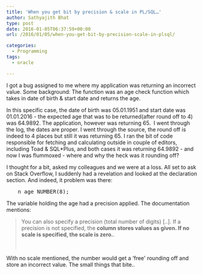 ```yaml
---
title: 'When you get bit by precision & scale in PL/SQL…'
author: Sathyajith Bhat
type: post
date: 2016-01-05T06:37:59+00:00
url: /2016/01/05/when-you-get-bit-by-precision-scale-in-plsql/

categories:
  - Programming
tags:
  - oracle

---
```

I got a bug assigned to me where my application was returning an incorrect value. Some background: The function was an age check function which takes in date of birth & start date and returns the age.

In this specific case, the date of birth was 05.01.1951 and start date was 01.01.2016 - the expected age that was to be returned(after round off to 4) was 64.9892. The application, however was returning 65.  I went through the log, the dates are proper. I went through the source, the round off is indeed to 4 places but still it was returning 65. I ran the bit of code responsible for fetching and calculating outside in couple of editors, including Toad & SQL*Plus, and both cases it was returning 64.9892 - and now I was flummoxed - where and why the heck was it rounding off?

I thought for a bit, asked my colleagues and we were at a loss. All set to ask on Stack Overflow, I suddenly had a revelation and looked at the declaration section. And indeed, it problem was there:

<pre style="padding-left: 30px;">n_age NUMBER(8);
</pre>

The variable holding the age had a precision applied. The documentation mentions:

> You can also specify a precision (total number of digits) [..]. If a precision is not specified, the **column stores values as given. If no scale is specified, the scale is zero.**.
> 
> &nbsp;

With no scale mentioned, the number would get a &#8216;free' rounding off and store an incorrect value. The small things that bite..
